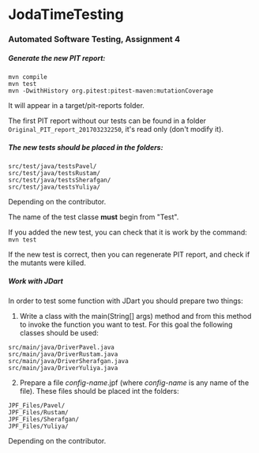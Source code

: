 # JodaTimeTesting
### Automated Software Testing, Assignment 4

##### Generate the new PIT report:
```
mvn compile
mvn test
mvn -DwithHistory org.pitest:pitest-maven:mutationCoverage
```

It will appear in a target/pit-reports folder.

The first PIT report without our tests can be found in a folder `Original_PIT_report_201703232250`, it's read only (don't modify it).


##### The new tests should be placed in the folders:
```
src/test/java/testsPavel/
src/test/java/testsRustam/
src/test/java/testsSherafgan/
src/test/java/testsYuliya/
```
Depending on the contributor.

The name of the test classe **must** begin from "Test".

If you added the new test, you can check that it is work by the command:
`mvn test`

If the new test is correct, then you can regenerate PIT report, and check if the mutants were killed.

##### Work with JDart
In order to test some function with JDart you should prepare two things: 

1. Write a class with the main(String[] args) method and from this method to invoke the function you want to test.
For this goal the following classes should be used:
```
src/main/java/DriverPavel.java
src/main/java/DriverRustam.java
src/main/java/DriverSherafgan.java
src/main/java/DriverYuliya.java
```
2. Prepare a file *config-name*.jpf (where *config-name* is any name of the file). 
These files should be placed int the folders:
```
JPF_Files/Pavel/
JPF_Files/Rustam/
JPF_Files/Sherafgan/
JPF_Files/Yuliya/
```
Depending on the contributor.